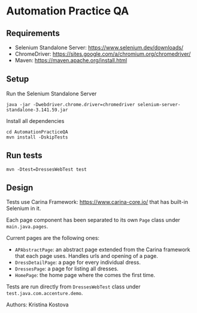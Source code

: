 # Automation Practice QA

## Requirements
- Selenium Standalone Server: https://www.selenium.dev/downloads/
- ChromeDriver: https://sites.google.com/a/chromium.org/chromedriver/
- Maven: https://maven.apache.org/install.html

## Setup

Run the Selenium Standalone Server

```
java -jar -Dwebdriver.chrome.driver=chromedriver selenium-server-standalone-3.141.59.jar
```


Install all dependencies

```
cd AutomationPracticeQA
mvn install -DskipTests
```


## Run tests
```
mvn -Dtest=DressesWebTest test
```


## Design
Tests use Carina Framework: https://www.carina-core.io/ that has built-in Selenium in it.

Each page component has been separated to its own `Page` class under `main.java.pages`.

Current pages are the following ones:
- `APAbstractPage`: an abstract page extended from the Carina framework that each page uses. Handles urls and opening of a page.
- `DressDetailPage`: a page for every individual dress.
- `DressesPage`: a page for listing all dresses.
- `HomePage`: the home page where the comes the first time.

Tests are run directly from `DressesWebTest` class under `test.java.com.accenture.demo`.

Authors: Kristina Kostova